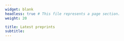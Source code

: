 ```yaml
---
widget: blank
headless: true # This file represents a page section.
weight: 20

title: Latest preprints
subtitle:
---
```

<script th:inline="javascript">
    var maxArticles=8;
    var showAbstract=0;
    var authorID=["combes_j_1"]; //authorID=["combes_j_1","fowlie_a_1"];
    var showDates=1;
    var showLinkAll=1;
</script>
<script type = "text/javascript" src="/js/arxiv_widget.js"></script>
<div class="universal-wrapper">
<div class="article-style" itemprop="articleBody"><div id="arxivfeed"></div>
</div>